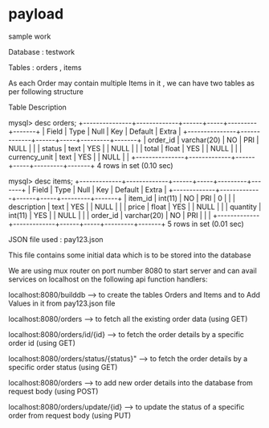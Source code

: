 # payload
sample work

Database : testwork

Tables : orders , items

As each Order may contain multiple Items in it , we can have two tables as per following structure

Table Description

mysql> desc orders;
+---------------+-------------+------+-----+---------+-------+
| Field         | Type        | Null | Key | Default | Extra |
+---------------+-------------+------+-----+---------+-------+
| order_id      | varchar(20) | NO   | PRI | NULL    |       |
| status        | text        | YES  |     | NULL    |       |
| total         | float       | YES  |     | NULL    |       |
| currency_unit | text        | YES  |     | NULL    |       |
+---------------+-------------+------+-----+---------+-------+
4 rows in set (0.10 sec)

mysql> desc items;
+-------------+-------------+------+-----+---------+-------+
| Field       | Type        | Null | Key | Default | Extra |
+-------------+-------------+------+-----+---------+-------+
| item_id     | int(11)     | NO   | PRI | 0       |       |
| description | text        | YES  |     | NULL    |       |
| price       | float       | YES  |     | NULL    |       |
| quantity    | int(11)     | YES  |     | NULL    |       |
| order_id    | varchar(20) | NO   | PRI |         |       |
+-------------+-------------+------+-----+---------+-------+
5 rows in set (0.01 sec)


JSON file used : pay123.json

This file contains some initial data which is to be stored into the database

We are using mux router on port number 8080 to start server and can avail services on localhost on the following api function handlers:

localhost:8080/builddb --> to create the tables Orders and Items and to Add Values in it from pay123.json file


localhost:8080/orders -->	to fetch all the existing order data (using GET)
	
localhost:8080/orders/id/{id} --> to fetch the order details by a specific order id (using GET)

localhost:8080/orders/status/{status}" --> 	to fetch the order details by a specific order status (using GET)

localhost:8080/orders --> to add new order details into the database from request body (using POST)

localhost:8080/orders/update/{id} --> to update the status of a specific order from request body (using PUT)
